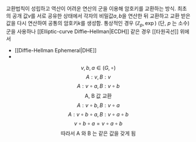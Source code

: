 교환법칙이 성립하고 역산이 어려운 연산의 군을 이용해 암호키를 교환하는 방식.
최초의 공개 값$v$를 서로 공유한 상태에서 각자의 비밀값$a, b$을 연산한 뒤 교환하고 교환 받은 값을 다시 연산하여 공통의 암호키$k$를 생성함.
통상적인 경우 $(\mathbb{Z}_p,\exp)$ (단, $p$ 는 소수) 군을 사용하나 [[Elliptic-curve Diffie–Hellman|ECDH]] 같은 경우 [[타원곡선]] 위에서


- [[Diffie-Hellman Ephemeral|DHE]]
- 

$$v, b, a \in (G, \circ)$$
$$A: v, B: v$$
$$A: v \circ a, B: v \circ b$$
$$\text{A, B 값 교환}$$
$$A: v \circ b, B: v \circ a$$
$$A: v \circ b \circ a, B: v \circ a \circ b$$
$$v \circ b \circ a = v \circ a \circ b$$
$$\text{따라서 A 와 B 는 같은 값을 갖게 됨}$$
